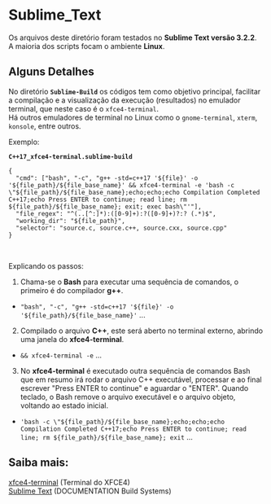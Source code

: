# Sublime_Text

Os arquivos deste diretório foram testados no **Sublime Text versão 3.2.2**.<br>
A maioria dos scripts focam o ambiente **Linux**.<br>

## Alguns Detalhes

No diretório **`Sublime-Build`** os códigos tem como objetivo principal, facilitar a compilação e a visualização da execução (resultados) no emulador terminal, que neste caso é o `xfce4-terminal`.<br>
Há outros emuladores de terminal no Linux como o `gnome-terminal`, `xterm`, `konsole`, entre outros.

Exemplo: <br>

**`C++17_xfce4-terminal.sublime-build`**<br>

```
{
  "cmd": ["bash", "-c", "g++ -std=c++17 '${file}' -o '${file_path}/${file_base_name}' && xfce4-terminal -e 'bash -c \"${file_path}/${file_base_name};echo;echo;echo Compilation Completed C++17;echo Press ENTER to continue; read line; rm ${file_path}/${file_base_name}; exit; exec bash\"'"],
  "file_regex": "^(..[^:]*):([0-9]+):?([0-9]+)?:? (.*)$",
  "working_dir": "${file_path}",
  "selector": "source.c, source.c++, source.cxx, source.cpp"
}
```
<br>

Explicando os passos:<br>

1. Chama-se o **Bash** para executar uma sequência de comandos, o primeiro é do compilador **g++**.<br>
- `"bash", "-c", "g++ -std=c++17 '${file}' -o '${file_path}/${file_base_name}'` ...<br>
2. Compilado o arquivo **C++**, este será aberto no terminal externo, abrindo uma janela do **xfce4-terminal**.<br>
- `&& xfce4-terminal -e` ...<br>
3. No **xfce4-terminal** é executado outra sequência de comandos Bash que em resumo irá rodar o arquivo C++ executável, processar e ao final escrever "Press ENTER to continue" e aguardar o "ENTER". Quando teclado, o Bash remove o arquivo executável e o arquivo objeto, voltando ao estado inicial.<br>
- `'bash -c \"${file_path}/${file_base_name};echo;echo;echo Compilation Completed C++17;echo Press ENTER to continue; read line; rm ${file_path}/${file_base_name}; exit` ...<br>

## Saiba mais:

[xfce4-terminal](https://docs.xfce.org/apps/terminal/start) (Terminal do XFCE4) <br>
[Sublime Text](https://www.sublimetext.com/docs/3/build_systems.html) (DOCUMENTATION Build Systems) <br>
